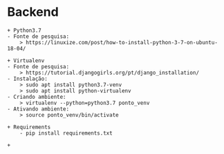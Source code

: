 # Backend
    + Python3.7
	- Fonte de pesquisa:
	    > https://linuxize.com/post/how-to-install-python-3-7-on-ubuntu-18-04/

    + Virtualenv
	- Fonte de pesquisa:
	    > https://tutorial.djangogirls.org/pt/django_installation/
	- Instalação:
	    > sudo apt install python3.7-venv	
	    > sudo apt install python-virtualenv
	- Criando ambiente:
	    > virtualenv --python=python3.7 ponto_venv
	- Ativando ambiente:
	    > source ponto_venv/bin/activate

    + Requirements
        - pip install requirements.txt

    + 
